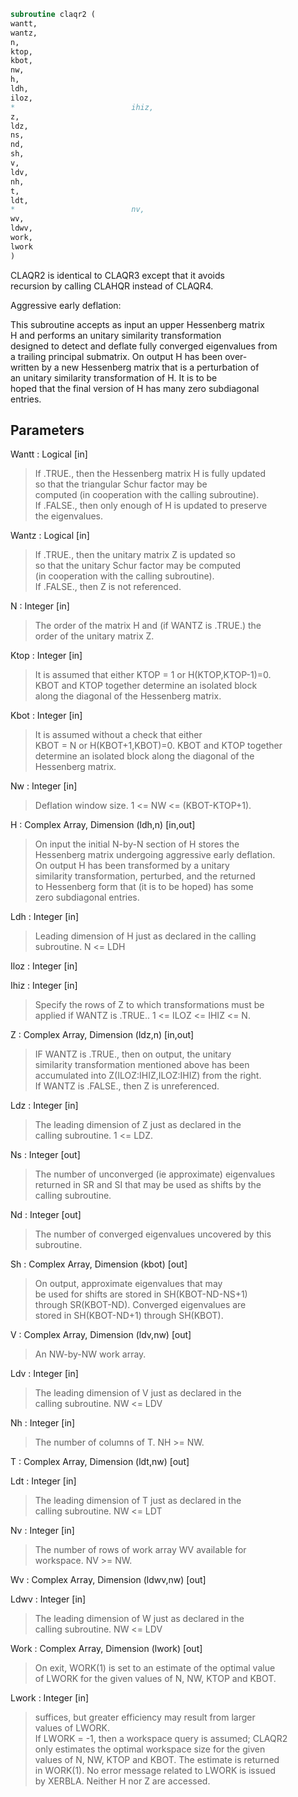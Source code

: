 ```fortran  
subroutine claqr2 (  
wantt,  
wantz,  
n,  
ktop,  
kbot,  
nw,  
h,  
ldh,  
iloz,  
*                          ihiz,  
z,  
ldz,  
ns,  
nd,  
sh,  
v,  
ldv,  
nh,  
t,  
ldt,  
*                          nv,  
wv,  
ldwv,  
work,  
lwork  
)  
```  
  
CLAQR2 is identical to CLAQR3 except that it avoids  
recursion by calling CLAHQR instead of CLAQR4.  
  
Aggressive early deflation:  
  
This subroutine accepts as input an upper Hessenberg matrix  
H and performs an unitary similarity transformation  
designed to detect and deflate fully converged eigenvalues from  
a trailing principal submatrix.  On output H has been over-  
written by a new Hessenberg matrix that is a perturbation of  
an unitary similarity transformation of H.  It is to be  
hoped that the final version of H has many zero subdiagonal  
entries.  
  
## Parameters  
Wantt : Logical [in]  
> If .TRUE., then the Hessenberg matrix H is fully updated  
> so that the triangular Schur factor may be  
> computed (in cooperation with the calling subroutine).  
> If .FALSE., then only enough of H is updated to preserve  
> the eigenvalues.  
  
Wantz : Logical [in]  
> If .TRUE., then the unitary matrix Z is updated so  
> so that the unitary Schur factor may be computed  
> (in cooperation with the calling subroutine).  
> If .FALSE., then Z is not referenced.  
  
N : Integer [in]  
> The order of the matrix H and (if WANTZ is .TRUE.) the  
> order of the unitary matrix Z.  
  
Ktop : Integer [in]  
> It is assumed that either KTOP = 1 or H(KTOP,KTOP-1)=0.  
> KBOT and KTOP together determine an isolated block  
> along the diagonal of the Hessenberg matrix.  
  
Kbot : Integer [in]  
> It is assumed without a check that either  
> KBOT = N or H(KBOT+1,KBOT)=0.  KBOT and KTOP together  
> determine an isolated block along the diagonal of the  
> Hessenberg matrix.  
  
Nw : Integer [in]  
> Deflation window size.  1 <= NW <= (KBOT-KTOP+1).  
  
H : Complex Array, Dimension (ldh,n) [in,out]  
> On input the initial N-by-N section of H stores the  
> Hessenberg matrix undergoing aggressive early deflation.  
> On output H has been transformed by a unitary  
> similarity transformation, perturbed, and the returned  
> to Hessenberg form that (it is to be hoped) has some  
> zero subdiagonal entries.  
  
Ldh : Integer [in]  
> Leading dimension of H just as declared in the calling  
> subroutine.  N <= LDH  
  
Iloz : Integer [in]  
  
Ihiz : Integer [in]  
> Specify the rows of Z to which transformations must be  
> applied if WANTZ is .TRUE.. 1 <= ILOZ <= IHIZ <= N.  
  
Z : Complex Array, Dimension (ldz,n) [in,out]  
> IF WANTZ is .TRUE., then on output, the unitary  
> similarity transformation mentioned above has been  
> accumulated into Z(ILOZ:IHIZ,ILOZ:IHIZ) from the right.  
> If WANTZ is .FALSE., then Z is unreferenced.  
  
Ldz : Integer [in]  
> The leading dimension of Z just as declared in the  
> calling subroutine.  1 <= LDZ.  
  
Ns : Integer [out]  
> The number of unconverged (ie approximate) eigenvalues  
> returned in SR and SI that may be used as shifts by the  
> calling subroutine.  
  
Nd : Integer [out]  
> The number of converged eigenvalues uncovered by this  
> subroutine.  
  
Sh : Complex Array, Dimension (kbot) [out]  
> On output, approximate eigenvalues that may  
> be used for shifts are stored in SH(KBOT-ND-NS+1)  
> through SR(KBOT-ND).  Converged eigenvalues are  
> stored in SH(KBOT-ND+1) through SH(KBOT).  
  
V : Complex Array, Dimension (ldv,nw) [out]  
> An NW-by-NW work array.  
  
Ldv : Integer [in]  
> The leading dimension of V just as declared in the  
> calling subroutine.  NW <= LDV  
  
Nh : Integer [in]  
> The number of columns of T.  NH >= NW.  
  
T : Complex Array, Dimension (ldt,nw) [out]  
  
Ldt : Integer [in]  
> The leading dimension of T just as declared in the  
> calling subroutine.  NW <= LDT  
  
Nv : Integer [in]  
> The number of rows of work array WV available for  
> workspace.  NV >= NW.  
  
Wv : Complex Array, Dimension (ldwv,nw) [out]  
  
Ldwv : Integer [in]  
> The leading dimension of W just as declared in the  
> calling subroutine.  NW <= LDV  
  
Work : Complex Array, Dimension (lwork) [out]  
> On exit, WORK(1) is set to an estimate of the optimal value  
> of LWORK for the given values of N, NW, KTOP and KBOT.  
  
Lwork : Integer [in]  
> suffices, but greater efficiency may result from larger  
> values of LWORK.  
> If LWORK = -1, then a workspace query is assumed; CLAQR2  
> only estimates the optimal workspace size for the given  
> values of N, NW, KTOP and KBOT.  The estimate is returned  
> in WORK(1).  No error message related to LWORK is issued  
> by XERBLA.  Neither H nor Z are accessed.  
  
